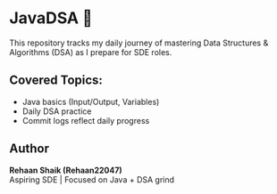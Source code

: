 # JavaDSA 🚀

This repository tracks my daily journey of mastering Data Structures & Algorithms (DSA) as I prepare for SDE roles.

## Covered Topics:
- Java basics (Input/Output, Variables)
- Daily DSA practice
- Commit logs reflect daily progress

## Author
**Rehaan Shaik (Rehaan22047)**  
Aspiring SDE | Focused on Java + DSA grind
